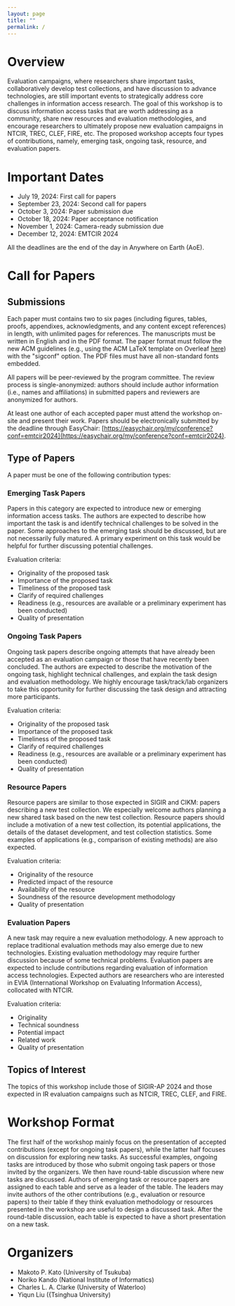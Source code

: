 ```yaml
---
layout: page
title: ""
permalink: /
---
```


# Overview
Evaluation campaigns, where researchers share important tasks, collaboratively develop test collections, and have discussion to advance technologies, are still important events to strategically address core challenges in information access research. 
  The goal of this workshop is to discuss information access tasks that are worth addressing as a community, share new resources and evaluation methodologies,
  and encourage researchers to ultimately propose new evaluation campaigns in NTCIR, TREC, CLEF, FIRE, etc.
  The proposed workshop accepts four types of contributions, namely, 
  emerging task, ongoing task, resource, and evaluation papers.


# Important Dates
- July 19, 2024: First call for papers
- September 23, 2024: Second call for papers
- October 3, 2024: Paper submission due
- October 18, 2024: Paper acceptance notification
- November 1, 2024: Camera-ready submission due
- December 12, 2024: EMTCIR 2024

All the deadlines are the end of the day in Anywhere on Earth (AoE).

# Call for Papers

## Submissions

Each paper must contains two to six pages (including figures, tables, proofs, appendixes, acknowledgments, and any content except references) in length, with unlimited pages for references. 
The manuscripts must be written in English and in the PDF format.
The paper format must follow the new ACM guidelines (e.g., using the ACM LaTeX template on Overleaf [here](https://www.overleaf.com/latex/templates/acm-conference-proceedings-primary-article-template/wbvnghjbzwpc)) with the "sigconf" option.
The PDF files must have all non-standard fonts embedded. 

All papers will be peer-reviewed by the program committee.
The review process is single-anonymized: authors should include author information (i.e., names and affiliations) in submitted papers
and reviewers are anonymized for authors.

At least one author of each accepted paper must attend the workshop on-site and present their work. 
Papers should be electronically submitted by the deadline through EasyChair: [https://easychair.org/my/conference?conf=emtcir2024](https://easychair.org/my/conference?conf=emtcir2024).

## Type of Papers

A paper must be one of the following contribution types:

### Emerging Task Papers
Papers in this category are expected to introduce new or emerging information access tasks. The authors are expected to describe how important the task is and identify technical challenges to be solved in the paper. Some approaches to the emerging task should be discussed, but are not necessarily fully matured. A primary experiment on this task would be helpful for further discussing potential challenges.

Evaluation criteria:
- Originality of the proposed task
- Importance of the proposed task
- Timeliness of the proposed task
- Clarify of required challenges
- Readiness (e.g., resources are available or a preliminary experiment has been conducted)
- Quality of presentation

### Ongoing Task Papers
Ongoing task papers describe ongoing attempts that have already been accepted as an evaluation campaign or those that have recently been concluded. The authors are expected to describe the motivation of the ongoing task, highlight technical challenges, and explain the task design and evaluation methodology. We highly encourage task/track/lab organizers to take this opportunity for further discussing the task design and attracting more participants. 

Evaluation criteria:
- Originality of the proposed task
- Importance of the proposed task
- Timeliness of the proposed task
- Clarify of required challenges
- Readiness (e.g., resources are available or a preliminary experiment has been conducted)
- Quality of presentation

### Resource Papers
Resource papers are similar to those expected in SIGIR and CIKM: papers describing a new test collection. We especially welcome authors planning a new shared task based on the new test collection. Resource papers should include a motivation of a new test collection, its potential applications, the details of the dataset development, and test collection statistics. Some examples of applications (e.g., comparison of existing methods) are also expected. 

Evaluation criteria:
- Originality of the resource
- Predicted impact of the resource
- Availability of the resource
- Soundness of the resource development methodology
- Quality of presentation

### Evaluation Papers
A new task may require a new evaluation methodology. A new approach to replace traditional evaluation methods may also emerge due to new technologies. Existing evaluation methodology may require further discussion because of some technical problems. Evaluation papers are expected to include contributions regarding evaluation of information access technologies. Expected authors are researchers who are interested in EVIA (International Workshop on Evaluating Information Access), collocated with NTCIR.

Evaluation criteria:
- Originality
- Technical soundness
- Potential impact
- Related work
- Quality of presentation


## Topics of Interest
The topics of this workshop include those of SIGIR-AP 2024 and those expected in IR evaluation campaigns such as NTCIR, TREC, CLEF, and FIRE.

# Workshop Format

The first half of the workshop mainly focus on the presentation of accepted contributions (except for ongoing task papers),
while the latter half focuses on discussion for exploring new tasks.
As successful examples, ongoing tasks are introduced by those who submit ongoing task papers or those invited by the organizers. 
We then have round-table discussion where new tasks are discussed.
Authors of emerging task or resource papers are assigned to each table and serve as a leader of the table. 
The leaders may invite authors of the other contributions (e.g., evaluation or resource papers) to their table if they think evaluation methodology or resources presented in the workshop are useful to design a discussed task. 
After the round-table discussion, each table is expected to have a short presentation on a new task. 

# Organizers
- Makoto P. Kato (University of Tsukuba)
- Noriko Kando (National Institute of Informatics)
- Charles L. A. Clarke (University of Waterloo)
- Yiqun Liu ({Tsinghua University)


